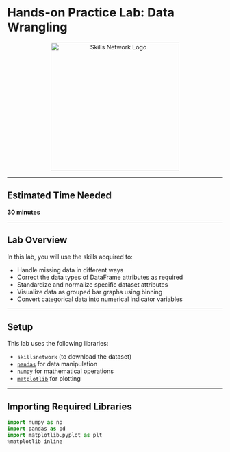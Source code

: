 # Hands-on Practice Lab: Data Wrangling

<p align="center">
  <a href="https://skills.network" target="_blank">
    <img src="https://cf-courses-data.s3.us.cloud-object-storage.appdomain.cloud/assets/logos/SN_web_lightmode.png" width="300" alt="Skills Network Logo">
  </a>
</p>

---

## Estimated Time Needed  
**30 minutes**

---

## Lab Overview

In this lab, you will use the skills acquired to:

- Handle missing data in different ways  
- Correct the data types of DataFrame attributes as required  
- Standardize and normalize specific dataset attributes  
- Visualize data as grouped bar graphs using binning  
- Convert categorical data into numerical indicator variables

---

## Setup

This lab uses the following libraries:

- `skillsnetwork` (to download the dataset)  
- [`pandas`](https://pandas.pydata.org/) for data manipulation  
- [`numpy`](https://numpy.org/) for mathematical operations  
- [`matplotlib`](https://matplotlib.org/) for plotting  

---

## Importing Required Libraries

```python
import numpy as np
import pandas as pd
import matplotlib.pyplot as plt
%matplotlib inline

